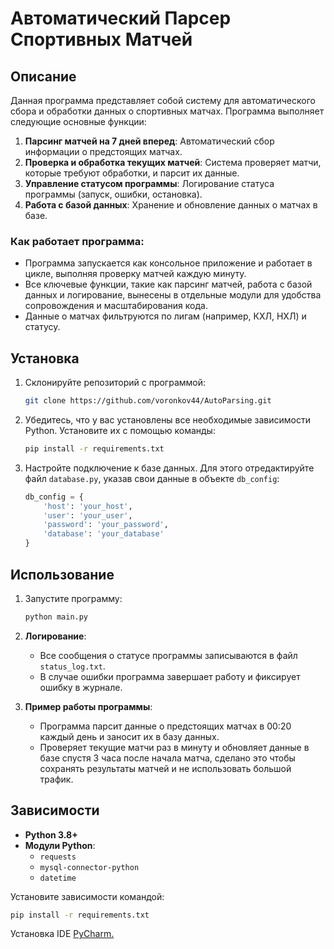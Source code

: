 # **Автоматический Парсер Спортивных Матчей**

## **Описание**

Данная программа представляет собой систему для автоматического сбора и обработки данных о спортивных матчах. Программа выполняет следующие основные функции:

1. **Парсинг матчей на 7 дней вперед**: Автоматический сбор информации о предстоящих матчах.
2. **Проверка и обработка текущих матчей**: Система проверяет матчи, которые требуют обработки, и парсит их данные.
3. **Управление статусом программы**: Логирование статуса программы (запуск, ошибки, остановка).
4. **Работа с базой данных**: Хранение и обновление данных о матчах в базе.

### Как работает программа:
- Программа запускается как консольное приложение и работает в цикле, выполняя проверку матчей каждую минуту.
- Все ключевые функции, такие как парсинг матчей, работа с базой данных и логирование, вынесены в отдельные модули для удобства сопровождения и масштабирования кода.
- Данные о матчах фильтруются по лигам (например, КХЛ, НХЛ) и статусу.

## **Установка**

1. Склонируйте репозиторий с программой:
    ```bash
    git clone https://github.com/voronkov44/AutoParsing.git
    ```

2. Убедитесь, что у вас установлены все необходимые зависимости Python. Установите их с помощью команды:
    ```bash
    pip install -r requirements.txt
    ```

3. Настройте подключение к базе данных. Для этого отредактируйте файл `database.py`, указав свои данные в объекте `db_config`:
    ```python
    db_config = {
        'host': 'your_host',
        'user': 'your_user',
        'password': 'your_password',
        'database': 'your_database'
    }
    ```

## **Использование**

1. Запустите программу:
    ```bash
    python main.py
    ```

2. **Логирование**:
   - Все сообщения о статусе программы записываются в файл `status_log.txt`.
   - В случае ошибки программа завершает работу и фиксирует ошибку в журнале.

3. **Пример работы программы**:
   - Программа парсит данные о предстоящих матчах в 00:20 каждый день и заносит их в базу данных.
   - Проверяет текущие матчи раз в минуту и обновляет данные в базе спустя 3 часа после начала матча, сделано это чтобы сохранять результаты матчей и не использовать большой трафик.

## **Зависимости**

- **Python 3.8+**
- **Модули Python**:
    - `requests`
    - `mysql-connector-python`
    - `datetime`

Установите зависимости командой:
```bash
pip install -r requirements.txt
```
Установка IDE [PyCharm.](https://www.jetbrains.com/pycharm/)
